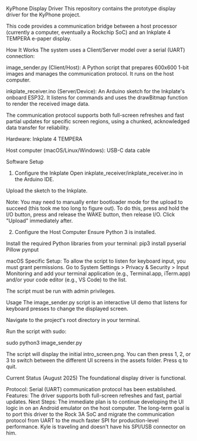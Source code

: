 KyPhone Display Driver
This repository contains the prototype display driver for the KyPhone project.

This code provides a communication bridge between a host processor (currently a computer, eventually a Rockchip SoC) and an Inkplate 4 TEMPERA e-paper display.

How It Works
The system uses a Client/Server model over a serial (UART) connection:

image_sender.py (Client/Host): A Python script that prepares 600x600 1-bit images and manages the communication protocol. It runs on the host computer.

inkplate_receiver.ino (Server/Device): An Arduino sketch for the Inkplate's onboard ESP32. It listens for commands and uses the drawBitmap function to render the received image data.

The communication protocol supports both full-screen refreshes and fast partial updates for specific screen regions, using a chunked, acknowledged data transfer for reliability.

Hardware:
Inkplate 4 TEMPERA

Host computer (macOS/Linux/Windows):
USB-C data cable

Software Setup
1. Configure the Inkplate
Open inkplate_receiver/inkplate_receiver.ino in the Arduino IDE.

Upload the sketch to the Inkplate.

Note: You may need to manually enter bootloader mode for the upload to succeed (this took me too long to figure out). To do this, press and hold the I/O button, press and release the WAKE button, then release I/O. Click "Upload" immediately after.

2. Configure the Host Computer
Ensure Python 3 is installed.

Install the required Python libraries from your terminal:
pip3 install pyserial Pillow pynput

macOS Specific Setup:
To allow the script to listen for keyboard input, you must grant permissions. Go to System Settings > Privacy & Security > Input Monitoring and add your terminal application (e.g., Terminal.app, iTerm.app) and/or your code editor (e.g., VS Code) to the list.

The script must be run with admin privileges.

Usage
The image_sender.py script is an interactive UI demo that listens for keyboard presses to change the displayed screen.

Navigate to the project's root directory in your terminal.

Run the script with sudo:

sudo python3 image_sender.py

The script will display the initial intro_screen.png. You can then press 1, 2, or 3 to switch between the different UI screens in the assets folder. Press q to quit.

Current Status (August 2025)
The foundational display driver is functional.

Protocol: Serial (UART) communication protocol has been established.
Features: The driver supports both full-screen refreshes and fast, partial updates.
Next Steps: The immediate plan is to continue developing the UI logic in on an Android emulator on the host computer. The long-term goal is to port this driver to the Rock 3A SoC and migrate the communication protocol from UART to the much faster SPI for production-level performance. Kyle is traveling and doesn't have his SPI/USB connector on him. 
